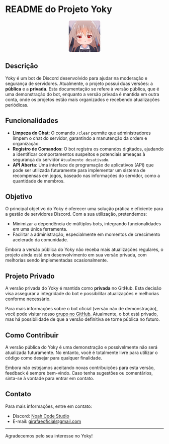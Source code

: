 # README do Projeto Yoky

<div align="center" style="display: flex; justify-content: center;" title="Yoky">
    <a href="https://discord.com/oauth2/authorize?client_id=1300626750895816796&permissions=8&integration_type=0&scope=bot"><img src="./Imgs/Readme photo/1.jpg" style="border-radius: 5px; width: 100px;"></a>
</div>

## Descrição

Yoky é um bot de Discord desenvolvido para ajudar na moderação e segurança de servidores. Atualmente, o projeto possui duas versões: a **pública** e a **privada**. Esta documentação se refere à versão pública, que é uma demonstração do bot, enquanto a versão privada é mantida em outra conta, onde os projetos estão mais organizados e recebendo atualizações periódicas.

## Funcionalidades

- **Limpeza do Chat**: O comando `/clear` permite que administradores limpem o chat do servidor, garantindo a manutenção da ordem e organização.
- **Registro de Comandos**: O bot registra os comandos digitados, ajudando a identificar comportamentos suspeitos e potenciais ameaças à segurança do servidor `Atualmente desativado`.
- **API Aberta**: Uma interface de programação de aplicativos (API) que pode ser utilizada futuramente para implementar um sistema de recompensas em jogos, baseado nas informações do servidor, como a quantidade de membros.

## Objetivo

O principal objetivo do Yoky é oferecer uma solução prática e eficiente para a gestão de servidores Discord. Com a sua utilização, pretendemos:
- Minimizar a dependência de múltiplos bots, integrando funcionalidades em uma única ferramenta.
- Facilitar a administração, especialmente em momentos de crescimento acelerado da comunidade.

Embora a versão pública do Yoky não receba mais atualizações regulares, o projeto ainda está em desenvolvimento em sua versão privada, com melhorias sendo implementadas ocasionalmente.

## Projeto Privado

A versão privada do Yoky é mantida como **privada** no GitHub. Esta decisão visa assegurar a integridade do bot e possibilitar atualizações e melhorias conforme necessário. 

Para mais informações sobre o bot oficial (versão não de demonstração), você pode visitar nosso [grupo no GitHub](https://github.com/Noah-Code-Studio). Atualmente, o bot está privado, mas há possibilidade de que a versão definitiva se torne pública no futuro.

## Como Contribuir

A versão pública do Yoky é uma demonstração e possivelmente não será atualizada futuramente. No entanto, você é totalmente livre para utilizar o código como desejar para qualquer finalidade. 

Embora não estejamos aceitando novas contribuições para esta versão, feedback é sempre bem-vindo. Caso tenha sugestões ou comentários, sinta-se à vontade para entrar em contato.

## Contato

Para mais informações, entre em contato:
- Discord: [Noah Code Studio](https://discord.gg/e2ybwam7Py)
- E-mail: girafaeoficial@gmail.com

---

Agradecemos pelo seu interesse no Yoky!